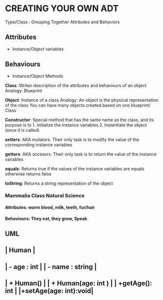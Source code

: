 # CREATING YOUR OWN ADT
Type/Class : Grouping Together Attributes and Behaviors
## Attributes
- Instance/Object variables

## Behaviours 
- Instance/Object Methods

**Class** :Writen description of the attributes and behaviours of an object
Analogy: Blueprint

**Object**: Instance of a class
Analogy: An object is the physical representation of the class
You can have many objects created based on one blueprint/ Class

**Constructor**: Special method that has the same name as the class, and its purpose is to 1. Initialize the instance variables
2. Instantiate the object (once it is called)

**setters**: AKA mutators. Their only task is to modify the value of the corresponding instance variables

**getters**: AKA accesors. Their only task is to return the value of the instance variables

**equals**: Returns true if the values of the instance variables are equals otherwise returns false

**toString**: Returns a string representation of the object



### Mammalia Class Natural Science 
#### Attributes: warm blood, milk, teeth, fur/hair
#### Behaviours: They eat, they grow, Speak

UML 
-----------------------
|        Human         |
-----------------------
| - age  : int         |
| - name : string      |
------------------------
| + Human()            |
| + Human(age: int )   |
| +getAge(): int       |
|+setAge(age: int):void|
------------------------
